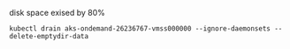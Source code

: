 
disk space exised  by 80%

```
kubectl drain aks-ondemand-26236767-vmss000000 --ignore-daemonsets --delete-emptydir-data
```



